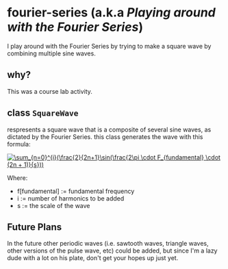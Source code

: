 # fourier-series (a.k.a <em>Playing around with the Fourier Series</em>)
I play around with the Fourier Series by trying to make a square wave by combining multiple sine waves.

## why?
This was a course lab activity. 

## class `SquareWave`
respresents a square wave that is a composite of several sine waves, as dictated by the Fourier Series.
this class generates the wave with this formula:

<a href="https://www.codecogs.com/eqnedit.php?latex=\sum_{n=0}^{i}(\frac{2}{2n&plus;1}\sin(\frac{2\pi&space;\cdot&space;F_{fundamental}&space;\cdot&space;(2n&space;&plus;&space;1)}{s}))" target="_blank"><img src="https://latex.codecogs.com/gif.latex?\sum_{n=0}^{i}(\frac{2}{2n&plus;1}\sin(\frac{2\pi&space;\cdot&space;F_{fundamental}&space;\cdot&space;(2n&space;&plus;&space;1)}{s}))" title="\sum_{n=0}^{i}(\frac{2}{2n+1}\sin(\frac{2\pi \cdot F_{fundamental} \cdot (2n + 1)}{s}))" /></a>

Where:
* f[fundamental] := fundamental frequency
* i := number of harmonics to be added
* s := the scale of the wave


## Future Plans
In the future other periodic waves (i.e. sawtooth waves, triangle waves, other versions of the pulse wave, etc) could be added, but since I'm a lazy dude with a lot on his plate, don't get your hopes up just yet.

